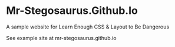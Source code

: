 # Mr-Stegosaurus.Github.Io
A sample website for Learn Enough CSS &amp; Layout to Be Dangerous

See example site at mr-stegosaurus.github.io
